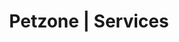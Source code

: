 ---
title: Petzone | Services
layout: service-individual
label: "Medical Treatment & Advice"
text: "All animals deserve compassionate veterinary care therefore we strive to provide the best care for your pet. PetZone Veterinarians are trained to treat a variety of animal species from dogs, cats, rabbits and birds to farm animals. We suggest annual check-ups for young pets and increasing the frequency as your pets age. We perform routine physical exams which are important for a pet to live a healthy life. A routine check-up ensures that our veterinarians listen to your pet’s heart and lungs, try and identify any unusual lumps as well as any other health issues they might have. A physical exam is critical in catching/spotting problems before they can become life threatening. We provide microchipping, cardiac and physiotherapy consultations across all clinics. If your pet has slipped off their leash during a walk, run away through an open front door or been stolen, microchipping will help us identify them and their parents within minutes. It is also essential for pet parents who travel abroad with their pets."
img: "/images/learn_more/medical_treatment.jpg"

---